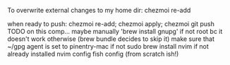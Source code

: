 To overwrite external changes to my home dir:
	chezmoi re-add

when ready to push:
	chezmoi re-add; chezmoi apply; chezmoi git push
TODO
	on this comp...
	maybe manually 'brew install gnupg' if not root bc it doesn't work otherwise (brew bundle decides to skip it)
	make sure that ~/gpg agent is set to pinentry-mac if not sudo
	brew install nvim if not already installed
	nvim config
	fish config (from scratch ish!)


